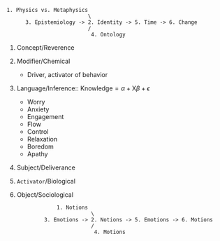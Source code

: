```
1. Physics vs. Metaphysics
                          \
      3. Epistemiology -> 2. Identity -> 5. Time -> 6. Change
                          /
                           4. Ontology
```

1. Concept/Reverence
2. Modifier/Chemical
   - Driver, activator of behavior
4. Language/Inference:: $\text{Knowledge}=\alpha+\text{X}\beta+\epsilon$
   - Worry
   - Anxiety
   - Engagement
   - Flow
   - Control
   - Relaxation
   - Boredom
   - Apathy
     
5. Subject/Deliverance
6. `Activator`/Biological
7. Object/Sociological

```
                1. Notions
                           \
            3. Emotions -> 2. Notions -> 5. Emotions -> 6. Motions
                           /
                            4. Motions
```


